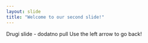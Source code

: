 ```yaml
---
layout: slide
title: "Welcome to our second slide!"
---
```

Drugi slide - dodatno pull
Use the left arrow to go back!
